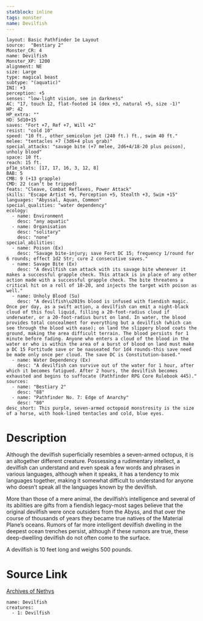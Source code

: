 ```yaml
---
statblock: inline
tags: monster
name: Devilfish
---
```

```statblock
layout: Basic Pathfinder 1e Layout
source:  "Bestiary 2"
Monster_CR: 4
name: Devilfish
Monster_XP: 1200
alignment: NE
size: Large
type: magical beast
subtype: "(aquatic)"
INI: +3
perception: +5
senses: "low-light vision, see in darkness"
AC: "17, touch 12, flat-footed 14 (dex +3, natural +5, size -1)"
HP: 42
HP_extra: ""
HD: 5d10+15
saves: "Fort +7, Ref +7, Will +2"
resist: "cold 10"
speed: "10 ft., other_semicolon jet (240 ft.) ft., swim 40 ft."
melee: "tentacles +7 (3d6+4 plus grab)"
special_attacks: "savage bite (+7 melee, 2d6+4/18-20 plus poison), unholy blood"
space: 10 ft.
reach: 15 ft.
pf1e_stats: [17, 17, 16, 3, 12, 8]
BAB: 5
CMB: 9 (+13 grapple)
CMD: 22 (can’t be tripped)
feats: "Cleave, Combat Reflexes, Power Attack"
skills: "Escape Artist +5, Perception +5, Stealth +3, Swim +15"
languages: "Abyssal, Aquan, Common"
special_qualities: "water dependency"
ecology:
  - name: Environment
    desc: "any aquatic"
  - name: Organisation
    desc: "solitary"
    desc: "none"
special_abilities:
  - name: Poison (Ex)
    desc: "Savage bite-injury; save Fort DC 15; frequency 1/round for 6 rounds; effect 1d2 Str; cure 2 consecutive saves."
  - name: Savage Bite (Ex)
    desc: "A devilfish can attack with its savage bite whenever it makes a successful grapple check. This attack is in place of any other action made with a successful grapple check. The bite threatens a critical hit on a roll of 18-20, and injects the target with poison as well."
  - name: Unholy Blood (Su)
    desc: "A devilfish\u2019s blood is infused with fiendish magic. Once per day, as a swift action, a devilfish can emit a night-black cloud of this foul liquid, filling a 20-foot-radius cloud if underwater, or a 20-foot-radius burst on land. In water, the blood provides total concealment for everything but a devilfish (which can see through the blood with ease); on land the slippery blood coats the ground, making the area difficult terrain. The blood persists for 1 minute before fading. Anyone who enters a cloud of the blood in the water or who is within the area of a burst of blood on land must make a DC 15 Fortitude save or be nauseated for 1d4 rounds-this save need be made only once per cloud. The save DC is Constitution-based."
  - name: Water Dependency (Ex)
    desc: "A devilfish can survive out of the water for 1 hour, after which it becomes fatigued. After 2 hours, the devilfish becomes exhausted and begins to suffocate (Pathfinder RPG Core Rulebook 445)."
sources:
  - name: "Bestiary 2"
    desc: "88"
  - name: "Pathfinder No. 7: Edge of Anarchy"
    desc: "80"
desc_short: This purple, seven-armed octopoid monstrosity is the size of a horse, with hook-lined tentacles and cold, blue eyes. 
```
# Description
Although the devilfish superficially resembles a seven-armed octopus, it is an altogether different creature. Possessing a rudimentary intellect, a devilfish can understand and even speak a few words and phrases in various languages, although when it speaks, it has a tendency to mix languages together, making it somewhat difficult to understand for anyone who doesn’t speak all the languages known by the devilfish. 

More than those of a mere animal, the devilfish’s intelligence and several of its abilities are gifts from a fiendish legacy-most sages believe that the original devilfish were once outsiders from the Abyss, and that over the course of thousands of years they became true natives of the Material Plane’s oceans. Rumors of far more intelligent devilfish dwelling in the deepest ocean trenches persist, although if these rumors are true, these deep-dwelling devilfish do not often come to the surface. 

A devilfish is 10 feet long and weighs 500 pounds.
# Source Link
[Archives of Nethys](https://aonprd.com/MonsterDisplay.aspx?ItemName=Devilfish)
```encounter-table
name: Devilfish
creatures:
  - 1: Devilfish
```
